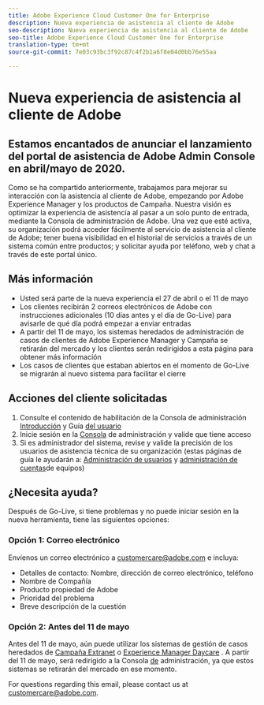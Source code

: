 ```yaml
---
title: Adobe Experience Cloud Customer One for Enterprise
description: Nueva experiencia de asistencia al cliente de Adobe
seo-description: Nueva experiencia de asistencia al cliente de Adobe
seo-title: Adobe Experience Cloud Customer One for Enterprise
translation-type: tm+mt
source-git-commit: 7e03c93bc3f92c87c4f2b1a6f8e04d0bb76e55aa

---
```



# Nueva experiencia de asistencia al cliente de Adobe

## Estamos encantados de anunciar el lanzamiento del portal de asistencia de Adobe Admin Console en abril/mayo de 2020.

Como se ha compartido anteriormente, trabajamos para mejorar su interacción con la asistencia al cliente de Adobe, empezando por Adobe Experience Manager y los productos de Campaña. Nuestra visión es optimizar la experiencia de asistencia al pasar a un solo punto de entrada, mediante la Consola de administración de Adobe. Una vez que esté activa, su organización podrá acceder fácilmente al servicio de asistencia al cliente de Adobe; tener buena visibilidad en el historial de servicios a través de un sistema común entre productos; y solicitar ayuda por teléfono, web y chat a través de este portal único.

## Más información

* Usted será parte de la nueva experiencia el 27 de abril o el 11 de mayo
* Los clientes recibirán 2 correos electrónicos de Adobe con instrucciones adicionales (10 días antes y el día de Go-Live) para avisarle de qué día podrá empezar a enviar entradas
* A partir del 11 de mayo, los sistemas heredados de administración de casos de clientes de Adobe Experience Manager y Campaña se retirarán del mercado y los clientes serán redirigidos a esta página para obtener más información
* Los casos de clientes que estaban abiertos en el momento de Go-Live se migrarán al nuevo sistema para facilitar el cierre

## Acciones del cliente solicitadas

1. Consulte el contenido de habilitación de la Consola de administración [Introducción](https://helpx.adobe.com/enterprise/get-started.html) y Guía [del usuario](https://helpx.adobe.com/enterprise/managing/user-guide.html)
1. Inicie sesión en la [Consola](https://adminconsole.adobe.com/) de administración y valide que tiene acceso
1. Si es administrador del sistema, revise y valide la precisión de los usuarios de asistencia técnica de su organización (estas páginas de guía le ayudarán a: [Administración de usuarios](https://helpx.adobe.com/enterprise/using/users.html) y [administración de cuentas](https://helpx.adobe.com/enterprise/using/accounts.html)de equipos)

## ¿Necesita ayuda?

Después de Go-Live, si tiene problemas y no puede iniciar sesión en la nueva herramienta, tiene las siguientes opciones:

### Opción 1: Correo electrónico

Envíenos un correo electrónico a [customercare@adobe.com](mailto:customercare@adobe.com) e incluya:

* Detalles de contacto: Nombre, dirección de correo electrónico, teléfono
* Nombre de Compañía
* Producto propiedad de Adobe
* Prioridad del problema
* Breve descripción de la cuestión

### Opción 2: Antes del 11 de mayo

Antes del 11 de mayo, aún puede utilizar los sistemas de gestión de casos heredados de [Campaña Extranet](https://support.neolane.net/webApp/extranetLogin) o [Experience Manager Daycare](https://daycare.day.com/home.html) .  A partir del 11 de mayo, será redirigido a la Consola [de](https://adminconsole.adobe.com/) administración, ya que estos sistemas se retirarán del mercado en ese momento.


For questions regarding this email, please contact us at [customercare@adobe.com](mailto:customercare@adobe.com).
